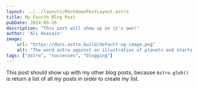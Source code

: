 ```yaml
---
layout: ../../layouts/MarkdownPostLayout.astro
title: My Fourth Blog Post
pubDate: 2024-09-26
description: "This post will show up on it's own!"
author: 'Ali Hussain'
image:
    url: "https://docs.astro.build/default-og-image.png"
    alt: "The word astro against an illustration of planets and starts."
tags: ["astro", "successes", "blogging"]
---
```

This post should show up with my other blog posts, because `Astro.glob()` is return a list of all my posts in order to create my list.